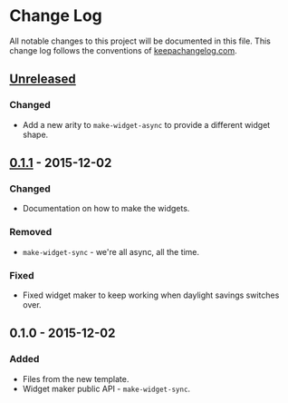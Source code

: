 # Change Log
All notable changes to this project will be documented in this file. This change log follows the conventions of [keepachangelog.com](http://keepachangelog.com/).

## [Unreleased][unreleased]
### Changed
- Add a new arity to `make-widget-async` to provide a different widget shape.

## [0.1.1] - 2015-12-02
### Changed
- Documentation on how to make the widgets.

### Removed
- `make-widget-sync` - we're all async, all the time.

### Fixed
- Fixed widget maker to keep working when daylight savings switches over.

## 0.1.0 - 2015-12-02
### Added
- Files from the new template.
- Widget maker public API - `make-widget-sync`.

[unreleased]: https://github.com/your-name/adventofcode15/compare/0.1.1...HEAD
[0.1.1]: https://github.com/your-name/adventofcode15/compare/0.1.0...0.1.1
